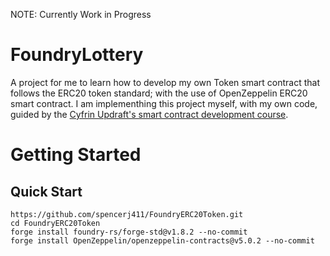 NOTE: Currently Work in Progress
# FoundryLottery
A project for me to learn how to develop my own Token smart contract that follows the ERC20 token standard; with the use of OpenZeppelin ERC20 smart contract.
I am implementhing this project myself, with my own code, guided by the [Cyfrin Updraft's smart contract development course](https://github.com/Cyfrin/foundry-full-course-cu).

# Getting Started
## Quick Start
```
https://github.com/spencerj411/FoundryERC20Token.git
cd FoundryERC20Token
forge install foundry-rs/forge-std@v1.8.2 --no-commit
forge install OpenZeppelin/openzeppelin-contracts@v5.0.2 --no-commit
```
